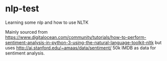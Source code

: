 # nlp-test
Learning some nlp and how to use NLTK

Mainly sourced from https://www.digitalocean.com/community/tutorials/how-to-perform-sentiment-analysis-in-python-3-using-the-natural-language-toolkit-nltk but uses http://ai.stanford.edu/~amaas/data/sentiment/ 50k IMDB as data for sentiment analysis.
